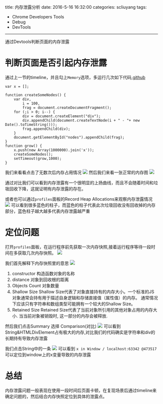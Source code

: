 title: 内存泄露分析
date: 2016-5-16 16:32:00
categories: scliuyang
tags:
- Chrome Developers Tools
- Debug
- DevTools
---
通过Devtools判断页面的内存泄露

<!--more-->

# 判断页面是否引起内存泄露
通过上一节的timeline，并且勾上`Memory`选项，多运行几次如下代码,[github](https://github.com/GoogleChrome/devtools-docs/blob/master/docs/demos/memory/example1.html)

```
var x = [];

function createSomeNodes() {
    var div,
        i = 100,
        frag = document.createDocumentFragment();
    for (;i > 0; i--) {
        div = document.createElement("div");
        div.appendChild(document.createTextNode(i + " - "+ new Date().toTimeString()));
        frag.appendChild(div);
    }
    document.getElementById("nodes").appendChild(frag);
}
function grow() {
    x.push(new Array(1000000).join('x'));
    createSomeNodes();
    setTimeout(grow,1000);
}

```
我们来看看点击了无数次后内存占用情况
<img src='/uploads/scliuyang/ChromeDevTools/40.png'>
然后我们来看一张正常的内存图
<img src='/uploads/scliuyang/ChromeDevTools/41.png'>

通过对比我们可以看到内存泄露有一个很明显的上扬曲线，而且不会随着时间和垃圾回收下降，这就证明有内存泄露的存在。

或者也可以通过`profiles`面板的Record Heap Allocations来观察内存泄露情况
<img src='/uploads/scliuyang/ChromeDevTools/42.gif'>
可以看到很多蓝色的柱子，而蓝色的柱子代表此次垃圾回收没有回收掉的内存部分，蓝色柱子越大越多代表内存泄露越严重

# 定位问题

打开`profiles`面板，在运行程序前先获取一次内存快照,接着运行程序等待一段时间在多获取几次内存快照。
<img src='/uploads/scliuyang/ChromeDevTools/43.gif'>

我们首先解释下内存快照里的意思
<img src='/uploads/scliuyang/ChromeDevTools/44.png'>

1. constructor 构造函数对象的名称
2. distance 对象到回收根的距离
3. Objects Count 对象数量
4. Shallow Size Shallow Size代表了对象直接持有的内存大小。一个标准的JS对象通常会持有用于描述自身逻辑和存储直接值（属性值）的内存。 通常情况下应该只有字符串和数组类型可能拥有一个较大的Shallow Size。
5. Retained Size Retained Size代表了当前对象所引用的其他对象占用的内存大小. 当当前对象被销毁时, 这一部分的内存会被释放.

然后我们点击Summary 选择 Comparison(对比)
<img src='/uploads/scliuyang/ChromeDevTools/45.png'>
可以看到String&HTMLDivElement占有极大的内存,对比我们的代码确实是字符串和div的长期持有导致内存泄露

我们点击String中的一条
<img src='/uploads/scliuyang/ChromeDevTools/46.png'>
可以看到 `x in Window / localhost:63342 @473517` 可以定位到window上的x变量导致的内存泄露

# 总结
内存泄露问题一般表现在使用一段时间后页面卡顿，在复现场景后通过timeline来确定问题的，然后结合内存快照定位到具体的泄露点。